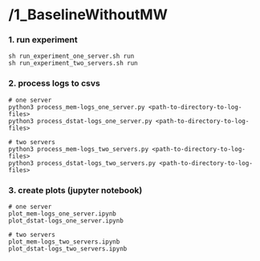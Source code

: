 # /1_BaselineWithoutMW

### 1. run experiment
```
sh run_experiment_one_server.sh run
sh run_experiment_two_servers.sh run
```

### 2. process logs to csvs
```
# one server
python3 process_mem-logs_one_server.py <path-to-directory-to-log-files>
python3 process_dstat-logs_one_server.py <path-to-directory-to-log-files>

# two servers
python3 process_mem-logs_two_servers.py <path-to-directory-to-log-files>
python3 process_dstat-logs_two_servers.py <path-to-directory-to-log-files>
```

### 3. create plots (jupyter notebook)
```
# one server
plot_mem-logs_one_server.ipynb
plot_dstat-logs_one_server.ipynb

# two servers
plot_mem-logs_two_servers.ipynb
plot_dstat-logs_two_servers.ipynb
```